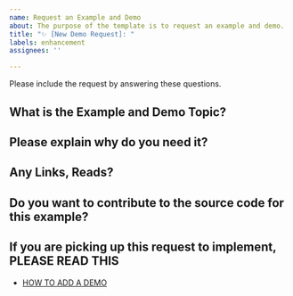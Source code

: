 ```yaml
---
name: Request an Example and Demo
about: The purpose of the template is to request an example and demo.
title: "✨ [New Demo Request]: "
labels: enhancement
assignees: ''

---
```


Please include the request by answering these questions.

## What is the Example and Demo Topic?

<ADD HERE>

## Please explain why do you need it?

<ADD HERE>

## Any Links, Reads?

<ADD HERE>

## Do you want to contribute to the source code for this example?

<ADD Here>
  
## If you are picking up this request to implement, PLEASE READ THIS

- [HOW TO ADD A DEMO](https://github.com/atapas/webapis-playground/blob/master/HOW-TO-ADD-DEMO.md)
